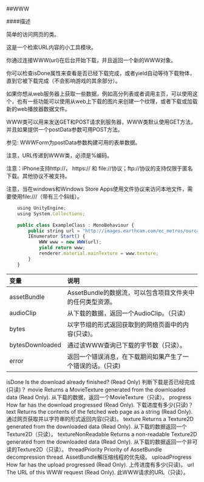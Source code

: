 ##WWW

####描述

简单的访问网页的类。

这是一个检索URL内容的小工具模块。

你通过连接WWW(url)在后台开始下载，并且返回一个新的WWW对象。

你可以检查isDone属性来查看是否已经下载完成，或者yield自动等待下载物体，直到它被下载完成（不会影响游戏的其余部分）。

如果你想从web服务器上获取一些数据，例如高分列表或者调用主页，可以使用这个，也有一些功能可以使用从web上下载的图片来创建一个纹理，或者下载或加载新的web播放器数据文件。

WWW类可以用来发送GET和POST请求到服务器，WWW类默认使用GET方法，并且如果提供一个postData参数可用POST方法。

参见: WWWForm为postData参数构建可用的表单数据。

注意，URL传递到WWW类，必须是%编码。

注意：iPhone支持http://， https:// 和 file://协议；ftp://协议的支持仅限于匿名下载。其他协议不被支持。

注意，当在windows和Windows Store Apps使用文件协议来访问本地文件，需要使用file:///（带有三个斜线）。

```javascript
    using UnityEngine;
    using System.Collections;
     
    public class ExampleClass : MonoBehaviour {
        public string url = "http://images.earthcam.com/ec_metros/ourcams/fridays.jpg";
        IEnumerator Start() {
            WWW www = new WWW(url);
            yield return www;
            renderer.material.mainTexture = www.texture;
        }
    }
```


|变量|说明|
|:--|:--|
|assetBundle|AssetBundle的数据流，可以包含项目文件夹中的任何类型资源。|
|audioClip|从下载的数据，返回一个AudioClip。（只读）|
|bytes|以字节组的形式返回获取到的网络页面中的内容(只读)。|
|bytesDownloaded|通过该WWW查询已下载的字节数（只读）。|
|error|返回一个错误消息，在下载期间如果产生了一个错误的话。(只读)|
isDone	Is the download already finished? (Read Only)
判断下载是否已经完成(只读)？
movie	Returns a MovieTexture generated from the downloaded data (Read Only).
从下载的数据，返回一个MovieTexture（只读）。
progress	How far has the download progressed (Read Only).
下载进度有多少(只读)？
text	Returns the contents of the fetched web page as a string (Read Only).
通过网页获取并以字符串的形式返回内容(只读)。
texture	Returns a Texture2D generated from the downloaded data (Read Only).
从下载的数据返回一个Texture2D（只读）。
textureNonReadable	Returns a non-readable Texture2D generated from the downloaded data (Read Only).
从下载的数据返回一个非可读的Texture2D（只读）。
threadPriority	Priority of AssetBundle decompression thread.
AssetBundle解压缩线程的优先级。
uploadProgress	How far has the upload progressed (Read Only).
上传进度有多少(只读)。
url	The URL of this WWW request (Read Only).
此WWW请求的URL（只读）。
